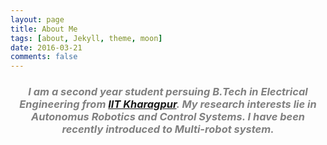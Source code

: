 ```yaml
---
layout: page
title: About Me
tags: [about, Jekyll, theme, moon]
date: 2016-03-21
comments: false
---
```





### _<center><font color="gray"> I am a second year student persuing B.Tech in Electrical Engineering from <a href="www.iitkgp.ac.in">IIT Kharagpur</a>.  My research interests lie in <b>Autonomus Robotics</b> and <b>Control Systems</b>. I have been recently introduced to Multi-robot system. </font> </center>_ 

<!--
## Features

* Minimal, you can focus on your content
* Responsive
* Disqus integration
* Syntax highlighting
* Optional post image
* Social icons
* Page for sharing projects
* Optional background image
* Simple navigation menu
* MathJax support

## Preview

{% capture images %}
    https://cloud.githubusercontent.com/assets/754514/14509720/61c61058-01d6-11e6-93ab-0918515ecd56.png
    https://cloud.githubusercontent.com/assets/754514/14509716/61ac6c8e-01d6-11e6-879f-8308883de790.png
{% endcapture %}
{% include gallery images=images caption="Screenshots of Moon Theme" cols=2 %}

See a [live version of Moon](http://taylantatli.github.io/Moon) hosted on GitHub.

## Getting Started

To learn how to install and use this theme check out the [Setup Guide](http://taylantatli.me/Moon/moon-theme/) for more information.
      
[Install Moon](https://github.com/TaylanTatli/Moon){: .btn}
 -->